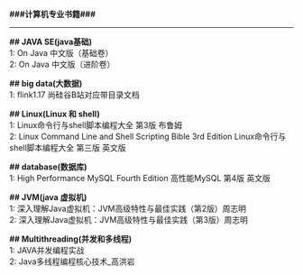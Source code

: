 **###计算机专业书籍###**

---------------------------------------------------------------------------------------------------------------------------------------------

**## JAVA SE(java基础)**  
1: On Java 中文版（基础卷）  
2: On Java 中文版（进阶卷）  

**## big data(大数据)**  
1: flink1.17 尚硅谷B站对应带目录文档    


**## Linux(Linux 和 shell)**  
1: Linux命令行与shell脚本编程大全 第3版 布鲁姆       
2: Linux Command Line and Shell Scripting Bible 3rd Edition   Linux命令行与shell脚本编程大全 第三版 英文版  

**## database(数据库)**  
1: High Performance MySQL Fourth Edition  高性能MySQL 第4版 英文版  


**## JVM(java 虚拟机)**  
1: 深入理解Java虚拟机：JVM高级特性与最佳实践（第2版）周志明    
2: 深入理解Java虚拟机：JVM高级特性与最佳实践（第3版）周志明  



**## Multithreading(并发和多线程)**   
1: JAVA并发编程实战  
2: Java多线程编程核心技术_高洪岩   